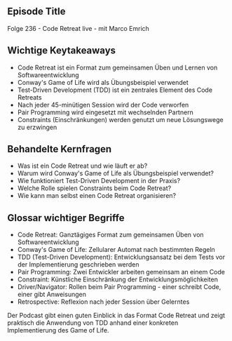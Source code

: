 ## Episode Title
Folge 236 - Code Retreat live - mit Marco Emrich

## Wichtige Keytakeaways
- Code Retreat ist ein Format zum gemeinsamen Üben und Lernen von Softwareentwicklung
- Conway's Game of Life wird als Übungsbeispiel verwendet
- Test-Driven Development (TDD) ist ein zentrales Element des Code Retreats
- Nach jeder 45-minütigen Session wird der Code verworfen
- Pair Programming wird eingesetzt mit wechselnden Partnern
- Constraints (Einschränkungen) werden genutzt um neue Lösungswege zu erzwingen

## Behandelte Kernfragen
- Was ist ein Code Retreat und wie läuft er ab?
- Warum wird Conway's Game of Life als Übungsbeispiel verwendet?
- Wie funktioniert Test-Driven Development in der Praxis?
- Welche Rolle spielen Constraints beim Code Retreat?
- Wie kann man selbst einen Code Retreat organisieren?

## Glossar wichtiger Begriffe
- Code Retreat: Ganztägiges Format zum gemeinsamen Üben von Softwareentwicklung
- Conway's Game of Life: Zellularer Automat nach bestimmten Regeln
- TDD (Test-Driven Development): Entwicklungsansatz bei dem Tests vor der Implementierung geschrieben werden
- Pair Programming: Zwei Entwickler arbeiten gemeinsam an einem Code
- Constraint: Künstliche Einschränkung der Entwicklungsmöglichkeiten
- Driver/Navigator: Rollen beim Pair Programming - einer schreibt Code, einer gibt Anweisungen
- Retrospective: Reflexion nach jeder Session über Gelerntes

Der Podcast gibt einen guten Einblick in das Format Code Retreat und zeigt praktisch die Anwendung von TDD anhand einer konkreten Implementierung des Game of Life.